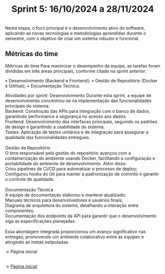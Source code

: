 <span id="topo"> <h1 align="center">Sprint 5: 16/10/2024 a 28/11/2024</h1>
<br>
Nesta etapa, o foco principal é o desenvolvimento ativo do software, aplicando as novas tecnologias e metodologias aprendidas durante o semestre, com o objetivo de criar um sistema robusto e funcional.

<span id="metricas">
    
## Métricas do time
Métricas do time
Para maximizar o desempenho da equipe, as tarefas foram divididas em três áreas principais, conforme citado na sprint anterior:

• Desenvolvimento (Backend e Frontend);
• Gestão de Repositório (Docker e GitHub);
• Documentação Técnica.

Atividades por sprint:
Desenvolvimento
Durante esta sprint, a equipe de desenvolvimento concentrou-se na implementação das funcionalidades principais do sistema:
<br>
Backend: Construção das APIs para integração com o banco de dados, garantindo performance e segurança no acesso aos dados.
<br>
Frontend: Desenvolvimento das interfaces principais, seguindo os padrões de design e garantindo a usabilidade do sistema.
<br>
Testes: Aplicação de testes unitários e de integração para assegurar a qualidade das funcionalidades entregues.
<br>
<br>
Gestão de Repositório
<br>
O time responsável pela gestão do repositório avançou com a containerização do ambiente usando Docker, facilitando a configuração e portabilidade do ambiente de desenvolvimento. Além disso:
<br>
Criou pipelines de CI/CD para automatizar o processo de deploy;
<br>
Configurou hooks do Git para manter a padronização de commits e garantir o controle de qualidade.
<br>
<br>
Documentação Técnica
<br>
A equipe de documentação elaborou e manteve atualizado:
<br>
Manuais técnicos para desenvolvedores e usuários finais;
<br>
Diagrama de arquitetura do sistema, detalhando a interação entre componentes;
<br>
Documentação dos endpoints da API para garantir que o desenvolvimento siga as especificações planejadas.
<br>
<br>
Essa abordagem integrada proporcionou um avanço significativo nas entregas, promovendo um ambiente colaborativo entre as equipes e atingindo as metas estipuladas.

<div align="center">


</div>
→ Página inicial


<br>
<br>

→ [Página inicial](https://github.com/marcusvsbarros/readMeTest/blob/main/README.md)
